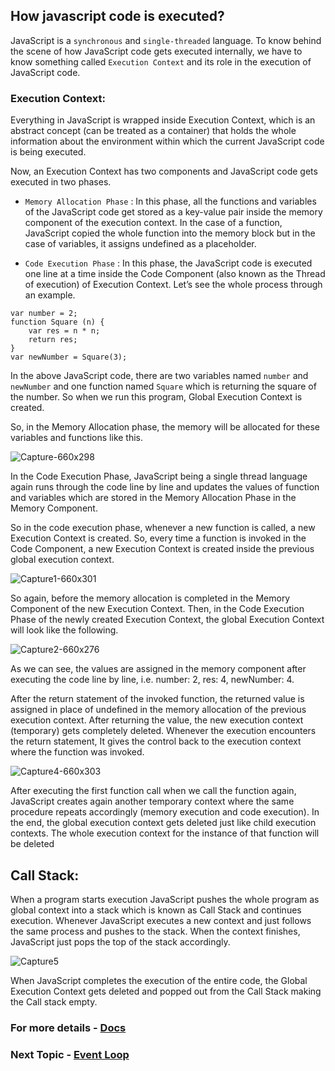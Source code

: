 ## How javascript code is executed?

JavaScript is a `synchronous` and `single-threaded` language. To know behind the scene of how JavaScript code gets executed internally, we have to know something called `Execution Context` and its role in the execution of JavaScript code.

### Execution Context: 

Everything in JavaScript is wrapped inside Execution Context, which is an abstract concept (can be treated as a container) that holds the whole information about the environment within which the current JavaScript code is being executed.

Now, an Execution Context has two components and JavaScript code gets executed in two phases.

- `Memory Allocation Phase` : 
In this phase, all the functions and variables of the JavaScript code get stored as a key-value pair inside the memory component of the execution context. In the case of a function, JavaScript copied the whole function into the memory block but in the case of variables, it assigns undefined as a placeholder.

- `Code Execution Phase` : 
In this phase, the JavaScript code is executed one line at a time inside the Code Component (also known as the Thread of execution) of Execution Context.
Let’s see the whole process through an example.

```
var number = 2;
function Square (n) {
    var res = n * n;
    return res;
}
var newNumber = Square(3);
```

In the above JavaScript code, there are two variables named `number` and `newNumber` and one function named `Square` which is returning the square of the number. So when we run this program, Global Execution Context is created.

So, in the Memory Allocation phase, the memory will be allocated for these variables and functions like this.

![Capture-660x298](https://user-images.githubusercontent.com/100460788/233766891-0db4ddaf-71c6-4b81-830a-e2e5ec2268ae.jpg)

In the Code Execution Phase, JavaScript being a single thread language again runs through the code line by line and updates the values of function and variables which are stored in the Memory Allocation Phase in the Memory Component.

So in the code execution phase, whenever a new function is called, a new Execution Context is created. So, every time a function is invoked in the Code Component, a new Execution Context is created inside the previous global execution context. 

![Capture1-660x301](https://user-images.githubusercontent.com/100460788/233766898-a7f6b14a-2760-4192-b0b5-d337f3d5fa74.jpg)

So again, before the memory allocation is completed in the Memory Component of the new Execution Context. Then, in the Code Execution Phase of the newly created Execution Context, the global Execution Context will look like the following.

![Capture2-660x276](https://user-images.githubusercontent.com/100460788/233766903-71083931-d101-4c68-abc4-62d700caa68b.jpg)

As we can see, the values are assigned in the memory component after executing the code line by line, i.e. number: 2, res: 4, newNumber: 4.

After the return statement of the invoked function, the returned value is assigned in place of undefined in the memory allocation of the previous execution context. After returning the value, the new execution context (temporary) gets completely deleted. Whenever the execution encounters the return statement, It gives the control back to the execution context where the function was invoked.

![Capture4-660x303](https://user-images.githubusercontent.com/100460788/233766914-c636bb83-439c-4667-b275-f5a6eeefe15e.jpg)

After executing the first function call when we call the function again, JavaScript creates again another temporary context where the same procedure repeats accordingly (memory execution and code execution). In the end, the global execution context gets deleted just like child execution contexts. The whole execution context for the instance of that function will be deleted

## Call Stack: 

When a program starts execution JavaScript pushes the whole program as global context into a stack which is known as Call Stack and continues execution. Whenever JavaScript executes a new context and just follows the same process and pushes to the stack. When the context finishes, JavaScript just pops the top of the stack accordingly.

 ![Capture5](https://user-images.githubusercontent.com/100460788/233767149-6fac737b-b482-4abb-b5a4-44116753e02d.png)

When JavaScript completes the execution of the entire code, the Global Execution Context gets deleted and popped out from the Call Stack making the Call stack empty.

### For more details -  [Docs](https://www.freecodecamp.org/news/how-javascript-works-behind-the-scene-javascript-execution-context/#:~:text=There%20are%20two%20types%20of,representing%20the%20function's%20local%20scope.)

### Next Topic - [Event Loop](https://github.com/piyush-agrawal6/Javascript-Interview-Questions/blob/master/a-Intro/7-Event-Loop.md)
